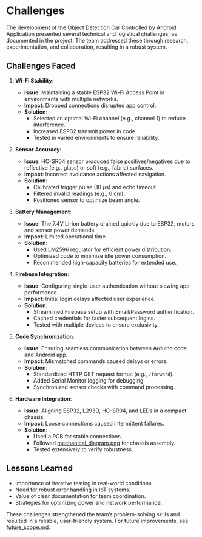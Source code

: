 # Challenges

The development of the Object Detection Car Controlled by Android Application presented several technical and logistical challenges, as documented in the project. The team addressed these through research, experimentation, and collaboration, resulting in a robust system.

## Challenges Faced
1. **Wi-Fi Stability**:
   - **Issue**: Maintaining a stable ESP32 Wi-Fi Access Point in environments with multiple networks.
   - **Impact**: Dropped connections disrupted app control.
   - **Solution**:
     - Selected an optimal Wi-Fi channel (e.g., channel 1) to reduce interference.
     - Increased ESP32 transmit power in code.
     - Tested in varied environments to ensure reliability.

2. **Sensor Accuracy**:
   - **Issue**: HC-SR04 sensor produced false positives/negatives due to reflective (e.g., glass) or soft (e.g., fabric) surfaces.
   - **Impact**: Incorrect avoidance actions affected navigation.
   - **Solution**:
     - Calibrated trigger pulse (10 µs) and echo timeout.
     - Filtered invalid readings (e.g., 0 cm).
     - Positioned sensor to optimize beam angle.

3. **Battery Management**:
   - **Issue**: The 7.4V Li-ion battery drained quickly due to ESP32, motors, and sensor power demands.
   - **Impact**: Limited operational time.
   - **Solution**:
     - Used LM2596 regulator for efficient power distribution.
     - Optimized code to minimize idle power consumption.
     - Recommended high-capacity batteries for extended use.

4. **Firebase Integration**:
   - **Issue**: Configuring single-user authentication without slowing app performance.
   - **Impact**: Initial login delays affected user experience.
   - **Solution**:
     - Streamlined Firebase setup with Email/Password authentication.
     - Cached credentials for faster subsequent logins.
     - Tested with multiple devices to ensure exclusivity.

5. **Code Synchronization**:
   - **Issue**: Ensuring seamless communication between Arduino code and Android app.
   - **Impact**: Mismatched commands caused delays or errors.
   - **Solution**:
     - Standardized HTTP GET request format (e.g., `/forward`).
     - Added Serial Monitor logging for debugging.
     - Synchronized sensor checks with command processing.

6. **Hardware Integration**:
   - **Issue**: Aligning ESP32, L293D, HC-SR04, and LEDs in a compact chassis.
   - **Impact**: Loose connections caused intermittent failures.
   - **Solution**:
     - Used a PCB for stable connections.
     - Followed [mechanical_diagram.png](../hardware/mechanical_diagram.png) for chassis assembly.
     - Tested extensively to verify robustness.

## Lessons Learned
- Importance of iterative testing in real-world conditions.
- Need for robust error handling in IoT systems.
- Value of clear documentation for team coordination.
- Strategies for optimizing power and network performance.

These challenges strengthened the team’s problem-solving skills and resulted in a reliable, user-friendly system. For future improvements, see [future_scope.md](future_scope.md).
